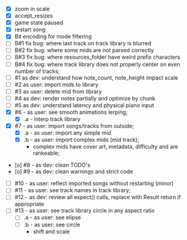 - [X] zoom in scale
- [X] accept_resizes
- [X] game state paused
- [X] restart song
- [X] Bit encoding for mode filtering
- [ ] B#1 fix bug: where last track on track library is blurred
- [ ] B#2 fix bug: where some mids are not parsed correctly
- [ ] B#3 fix bug: where resources_folder have weird prefix characters
- [ ] B#4 fix bug: where track library does not properly center on even number of tracks;
- [ ] #1 as dev: understand how note_count, note_height impact scale
- [ ] #2 as user: import mids to library
- [ ] #3 as user: delete mid from library
- [ ] #4 as dev: render notes partially and optimize by chunk
- [ ] #5 as dev: understand latency and physical piano input
- [X] #6 - as user: see smooth animations lerping;
	- [X] .a - interp track library
- [X] #7 - as user: import songs/tracks from outside;
	- [X] .a - as user: import any simple mid
	- [X] .b - as user: import complex mids (mid track);
		- complex mids have cover art, metadata, difficulty and are rankeable;
- [o] #8 - as dev: clean TODO's
- [o] #9 - as dev: clean warnings and strict code
- [ ] #10 - as user: reflect imported songs without restarting (minor)
- [ ] #11 - as user: see track names in track library;
- [ ] #12 - as dev: review all expect() calls, replace with Result return if appropriate
- [ ] #13 - as user: see track library circle in any aspect ratio
	- [ ] .a - as user: see elipse
	- [ ] .b - as user: see circle
		- shift and scale
